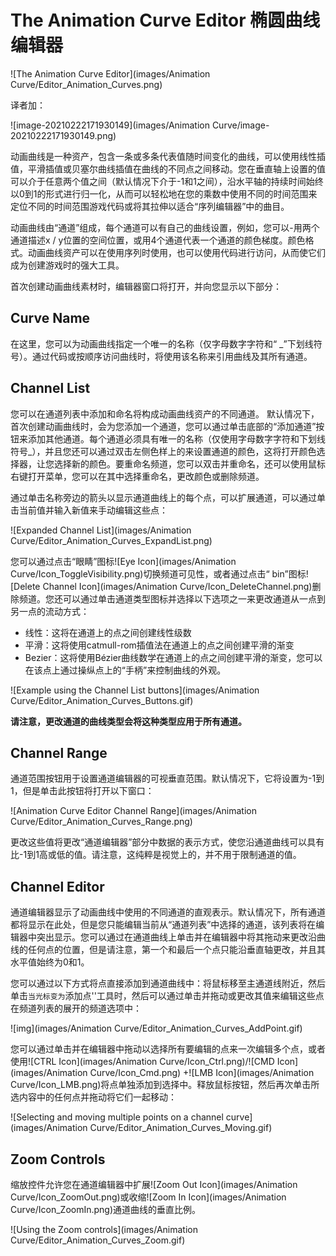 # The Animation Curve Editor 椭圆曲线编辑器

![The Animation Curve Editor](images/Animation Curve/Editor_Animation_Curves.png)



译者加：

![image-20210222171930149](images/Animation Curve/image-20210222171930149.png)



动画曲线是一种资产，包含一条或多条代表值随时间变化的曲线，可以使用线性插值，平滑插值或贝塞尔曲线插值在曲线的不同点之间移动。您在垂直轴上设置的值可以介于任意两个值之间（默认情况下介于-1和1之间），沿水平轴的持续时间始终以0到1的形式进行归一化，从而可以轻松地在您的乘数中使用不同的时间范围来定位不同的时间范围游戏代码或将其拉伸以适合“序列编辑器”中的曲目。

动画曲线由“通道”组成，每个通道可以有自己的曲线设置，例如，您可以-用两个通道描述x / y位置的空间位置，或用4个通道代表一个通道的颜色梯度。颜色格式。动画曲线资产可以在使用序列时使用，也可以使用代码进行访问，从而使它们成为创建游戏时的强大工具。

首次创建动画曲线素材时，编辑器窗口将打开，并向您显示以下部分：



## Curve Name

在这里，您可以为动画曲线指定一个唯一的名称（仅字母数字字符和“ _”下划线符号）。通过代码或按顺序访问曲线时，将使用该名称来引用曲线及其所有通道。



## Channel List

您可以在通道列表中添加和命名将构成动画曲线资产的不同通道。 默认情况下，首次创建动画曲线时，会为您添加一个通道，您可以通过单击底部的“添加通道”按钮来添加其他通道。每个通道必须具有唯一的名称（仅使用字母数字字符和下划线符号_），并且您还可以通过双击左侧色样上的来设置通道的颜色，这将打开颜色选择器，让您选择新的颜色。要重命名频道，您可以双击并重命名，还可以使用鼠标右键打开菜单，您可以在其中选择重命名，更改颜色或删除频道。

通过单击名称旁边的箭头以显示通道曲线上的每个点，可以扩展通道，可以通过单击当前值并输入新值来手动编辑这些点：

![Expanded Channel List](images/Animation Curve/Editor_Animation_Curves_ExpandList.png)

您可以通过点击“眼睛”图标![Eye Icon](images/Animation Curve/Icon_ToggleVisibility.png)切换频道可见性，或者通过点击“ bin”图标![Delete Channel Icon](images/Animation Curve/Icon_DeleteChannel.png)删除频道。您还可以通过单击通道类型图标并选择以下选项之一来更改通道从一点到另一点的流动方式：



- 线性：这将在通道上的点之间创建线性级数
- 平滑：这将使用catmull-rom插值法在通道上的点之间创建平滑的渐变
- Bezier：这将使用Bézier曲线数学在通道上的点之间创建平滑的渐变，您可以在该点上通过操纵点上的“手柄”来控制曲线的外观。



![Example using the Channel List buttons](images/Animation Curve/Editor_Animation_Curves_Buttons.gif)



**请注意，更改通道的曲线类型会将这种类型应用于所有通道。**



## Channel Range

通道范围按钮用于设置通道编辑器的可视垂直范围。默认情况下，它将设置为-1到1，但是单击此按钮将打开以下窗口：

![Animation Curve Editor Channel Range](images/Animation Curve/Editor_Animation_Curves_Range.png)

更改这些值将更改“通道编辑器”部分中数据的表示方式，使您沿通道曲线可以具有比-1到1高或低的值。请注意，这纯粹是视觉上的，并不用于限制通道的值。



## Channel Editor

通道编辑器显示了动画曲线中使用的不同通道的直观表示。默认情况下，所有通道都将显示在此处，但是您只能编辑当前从“通道列表”中选择的通道，该列表将在编辑器中突出显示。您可以通过在通道曲线上单击并在编辑器中将其拖动来更改沿曲线的任何点的位置，但是请注意，第一个和最后一个点只能沿垂直轴更改，并且其水平值始终为0和1。

您可以通过以下方式将点直接添加到通道曲线中：将鼠标移至主通道线附近，然后单击``当光标变为``添加点''工具时，然后可以通过单击并拖动或更改其值来编辑这些点在频道列表的展开的频道选项中：

![img](images/Animation Curve/Editor_Animation_Curves_AddPoint.gif)

 您可以通过单击并在编辑器中拖动以选择所有要编辑的点来一次编辑多个点，或者使用![CTRL Icon](images/Animation Curve/Icon_Ctrl.png)/![CMD Icon](images/Animation Curve/Icon_Cmd.png) +![LMB Icon](images/Animation Curve/Icon_LMB.png)将点单独添加到选择中。释放鼠标按钮，然后再次单击所选内容中的任何点并拖动将它们一起移动：

![Selecting and moving multiple points on a channel curve](images/Animation Curve/Editor_Animation_Curves_Moving.gif)



## Zoom Controls

缩放控件允许您在通道编辑器中扩展![Zoom Out Icon](images/Animation Curve/Icon_ZoomOut.png)或收缩![Zoom In Icon](images/Animation Curve/Icon_ZoomIn.png)通道曲线的垂直比例。

![Using the Zoom controls](images/Animation Curve/Editor_Animation_Curves_Zoom.gif)